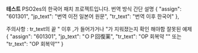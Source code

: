 <!-- HTML CODE-->
<html><b>테스트</b>
PSO2es의 한국어 패치 프로젝트입니다.
번역 방식 간단 설명
{
		"assign": "601301",
		"jp_text": "번역 이전 일본어 원문",
		"tr_text": "번역 이후 한국어"
},
  
주의사항 : tr_text의 끝 " 이후 ,가 들어가거나 "가 지워졌는지 확인 해야함
잘못된 예제
{
		"assign": "601301",
		"jp_text": "ＯＰ回復薬",
			"tr_text": "OP 회복약 "" 또는 "tr_text": "OP 회복약""
}
</html>
